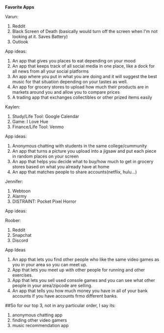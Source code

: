 **Favorite Apps**

Varun:
1. Reddit
2. Black Screen of Death (basically would turn off the screen when I'm not looking at it. Saves Battery)
3. Outlook

App ideas:
1. An app that gives you places to eat depending on your mood
2. An app that keeps track of all social media in one place, like a dock for all news from all your social platforms
3. An app where you put in what you are doing and it will suggest the best music for that situation depending on your tastes as well.
4. An app for grocery stores to upload how much their products are in markets around you and allow you to compare prices
5. A trading app that exchanges collectibles or other prized items easily

Kaylen:
1. Study/Life Tool: Google Calendar
2. Game: I Love Hue
3. Finance/Life Tool: Venmo

App ideas:
1. Anonymous chatting with students in the same college/cummunity
2. An app that turns a picture you upload into a jigsaw and put each piece in random places on your screen
3. An app that helps you decide what to buy/how much to get in grocery stores based on what you already have at home
4. An app that matches people to share accounts(netflix, hulu...)

Jennifer:
1. Webtoon
2. Alarmy
3. DISTRAINT: Pocket Pixel Horror 

App ideas:


Roober:
1. Reddit
2. Snapchat
3. Discord

App Ideas
1. An app that lets you find other people who like the same video games as you in your area so you can meet up.
2. App that lets you meet up with other people for running and other exercises. 
3. App that lets you sell used console games and you can see what other people in your area/zipcode are selling.
4. An app that tells you how much money you have in all of your bank accounts if you have accounts frmo different banks.

##So for our top 3, not in any particular order, I say its:

1. anonymous chatting app
2. finding other video gamers
3. music recommendation app
